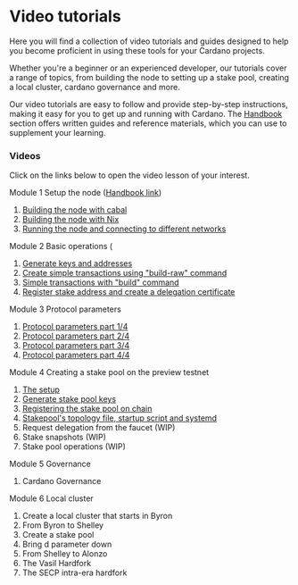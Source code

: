 # Video tutorials

Here you will find a collection of video tutorials and guides designed to help you become proficient in using these tools for your Cardano projects.

Whether you're a beginner or an experienced developer, our tutorials cover a range of topics, from building the node to setting up a stake pool, creating a local cluster, cardano governance and more.&#x20;

Our video tutorials are easy to follow and provide step-by-step instructions, making it easy for you to get up and running with Cardano. The [Handbook](handbook/) section offers written guides and reference materials, which you can use to supplement your learning.&#x20;

### Videos

Click on the links below to open the video lesson of your interest. &#x20;

Module 1 Setup the node ([Handbook link](building-and-running-the-node/))

1. [Building the node with cabal](https://youtu.be/csqvbw3F\_BU)
2. [Building the node with Nix](https://youtu.be/iREukg3-JSM)
3. [Running the node and connecting to different networks](https://youtu.be/YlUljmlCPYs)

Module 2 Basic operations (

1. [Generate keys and addresses](https://youtu.be/8ZYuiRxPAZc)
2. [Create simple transactions using "build-raw" command](https://youtu.be/rbst\_uiGpI4)
3. [Simple transactions with "build" command](https://youtu.be/AVz\_zsDd6wE)
4. [Register stake address and create a delegation certificate](https://youtu.be/m0BmjjNt19w)

Module 3 Protocol parameters

1. [Protocol parameters part 1/4](https://youtu.be/Czwc4U3B5k8)
2. [Protocol parameters part 2/4](https://youtu.be/aZgmopk09aM)
3. [Protocol parameters part 3/4](https://youtu.be/mJZSHfBr5aQ)
4. [Protocol parameters part 4/4](https://youtu.be/uK7m5xdl\_Tw)

Module 4 Creating a stake pool on the preview testnet

1. [The setup](https://youtu.be/6AQaPdmxnfo)
2. [Generate stake pool keys](https://youtu.be/xydi4\_pqOdo)
3. [Registering the stake pool on chain](https://youtu.be/9UK\_EFG-nkA)
4. [Stakepool's topology file, startup script and systemd](https://youtu.be/iTMSztJSybU)
5. Request delegation from the faucet (WIP)
6. Stake snapshots (WIP)
7. Stake pool operations (WIP)

Module 5  Governance

1. Cardano Governance

Module 6 Local cluster

1. Create a local cluster that starts in Byron
2. From Byron to Shelley
3. Create a stake pool
4. Bring d parameter down&#x20;
5. From Shelley to Alonzo
6. The Vasil Hardfork
7. The SECP intra-era hardfork
